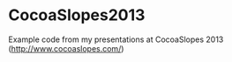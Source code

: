 CocoaSlopes2013
===============

Example code from my presentations at CocoaSlopes 2013 (http://www.cocoaslopes.com/)
